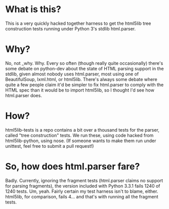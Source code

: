 What is this?
=============

This is a very quickly hacked together harness to get the html5lib
tree construction tests running under Python 3's stdlib html.parser.

Why?
====

No, not _why. Why. Every so often (though really quite occasionally)
there's some debate on python-dev about the state of HTML parsing
support in the stdlib, given almost nobody uses html.parser, most
using one of BeautifulSoup, lxml.html, or html5lib. There's always
some debate where quite a few people claim it'd be simpler to fix
html.parser to comply with the HTML spec than it would be to import
html5lib, so I thought I'd see how html.parser does.

How?
====

html5lib-tests is a repo contains a bit over a thousand tests for the
parser, called "tree construction" tests. We run these, using code
hacked from html5lib-python, using nose. (If someone wants to make
them run under unittest, feel free to submit a pull request!)

So, how does html.parser fare?
==============================

Badly. Currently, ignoring the fragment tests (html.parser claims no
support for parsing fragments), the version included with Python 3.3.1
fails 1240 of 1240 tests. Um, yeah. Fairly certain my test harness
isn't to blame, either. html5lib, for comparison, fails 4… and that's
with running all the fragment tests.
